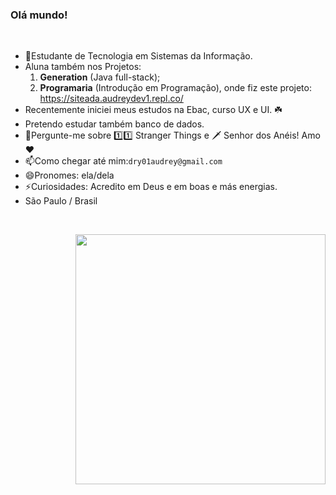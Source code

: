 <h3>Olá mundo!</h3>
<p>&nbsp;</p>
<ul>
<li>👯Estudante de Tecnologia em Sistemas da Informação.</li>
  <li>Aluna também nos Projetos: <ol><li><strong>Generation</strong> (Java full-stack);<li><strong>Programaria</strong> (Introdução em Programação), onde fiz este projeto: <a href='https://siteada.audreydev1.repl.co/' target='_blank' class='url'>https://siteada.audreydev1.repl.co/</a>  </li></ol>
<li>Recentemente iniciei meus estudos na Ebac, curso UX e UI. ☘️</li>
<li>Pretendo estudar também banco de dados.</li>
<li>💬Pergunte-me sobre 1️⃣1️⃣ Stranger Things e 🗡 Senhor dos Anéis! Amo ❤️</li>
<li>📫Como chegar até mim:<code>dry01audrey@gmail.com</code></li>
<li>😄Pronomes: ela/dela</li>
<li>⚡Curiosidades: Acredito em Deus e em boas e más energias.</li>
<li>São Paulo / Brasil</li>

</ul>
<p>&nbsp;</p>

<img align="right" width="400" style src="https://raw.githubusercontent.com/laynH/Anime-Girls-Holding-Programming-Books/master/C%2B%2B/Sakura_Nene_CPP.jpg">
